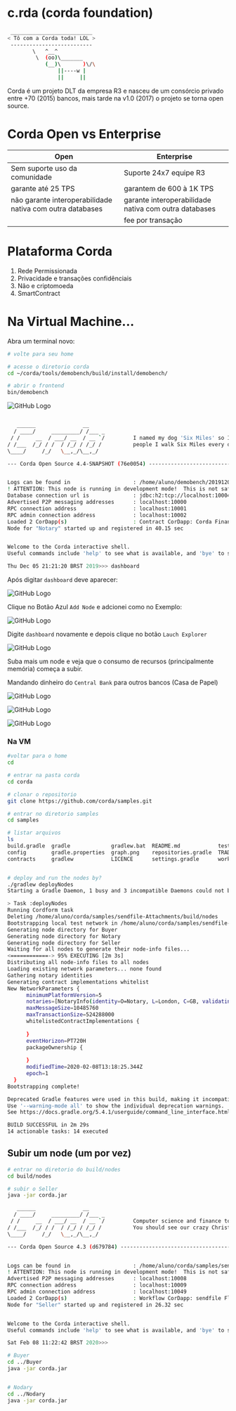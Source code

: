 # c.rda (corda foundation)

```bash
 __________________________
< Tô com a Corda toda! LOL >
 --------------------------
        \   ^__^
         \  (oo)\_______
            (__)\       )\/\
                ||----w |
                ||     ||
```

Corda é um projeto DLT da empresa R3 e nasceu de um consórcio privado entre +70 (2015) bancos, mais tarde na v1.0 (2017) o projeto se torna open source.

# Corda Open vs Enterprise 

|Open|Enterprise|
|---|---|
|Sem suporte uso da comunidade|Suporte 24x7 equipe R3|
|garante até 25 TPS|garantem de 600 à 1K TPS|
|não garante interoperabilidade nativa com outra databases|garante interoperabilidade nativa com outra databases|
||fee por transação|

# Plataforma Corda

1. Rede Permissionada 
2. Privacidade e transações confidênciais
3. Não e criptomoeda
4. SmartContract

# Na Virtual Machine...

Abra um terminal novo:

```bash
# volte para seu home

# acesse o diretorio corda
cd ~/corda/tools/demobench/build/install/demobench/

# abrir o frontend
bin/demobench
```

![GitHub Logo](fig01.png)


```bash

   ______               __
  / ____/     _________/ /___ _
 / /     __  / ___/ __  / __ `/         I named my dog 'Six Miles' so I can tell
/ /___  /_/ / /  / /_/ / /_/ /          people I walk Six Miles every day.
\____/     /_/   \__,_/\__,_/

--- Corda Open Source 4.4-SNAPSHOT (76e0054) -------------------------------------------------------------


Logs can be found in                    : /home/aluno/demobench/20191205211638/notary/logs
! ATTENTION: This node is running in development mode!  This is not safe for production deployment.
Database connection url is              : jdbc:h2:tcp://localhost:10004/node
Advertised P2P messaging addresses      : localhost:10000
RPC connection address                  : localhost:10001
RPC admin connection address            : localhost:10002
Loaded 2 CorDapp(s)                     : Contract CorDapp: Corda Finance Demo version 1 by vendor R3 with licence Open Source (Apache 2), Workflow CorDapp: Corda Finance Demo version 1 by vendor R3 with licence Open Source (Apache 2)
Node for "Notary" started up and registered in 40.15 sec


Welcome to the Corda interactive shell.
Useful commands include 'help' to see what is available, and 'bye' to shut down the node.

Thu Dec 05 21:21:20 BRST 2019>>> dashboard

```

Após digitar `dashboard` deve aparecer:

![GitHub Logo](fig02.png)

Clique no Botão Azul `Add Node` e adcionei como no Exemplo:

![GitHub Logo](fig03.png)

Digite `dashboard` novamente e depois clique no botão `Lauch Explorer`

![GitHub Logo](fig04.png)

Suba mais um node e veja que o consumo de recursos (principalmente memória) começa a subir.


Mandando dinheiro do `Central Bank` para outros bancos (Casa de Papel)

![GitHub Logo](fig05.png)

![GitHub Logo](fig06.png)

![GitHub Logo](fig07.png)


### Na VM

```bash
#voltar para o home
cd 

# entrar na pasta corda
cd corda

# clonar o repositorio 
git clone https://github.com/corda/samples.git

# entrar no diretorio samples
cd samples

# listar arquivos
ls 
build.gradle  gradle             gradlew.bat  README.md            test.zip
config        gradle.properties  graph.png    repositories.gradle  TRADEMARK
contracts     gradlew            LICENCE      settings.gradle      workflows


# deploy and run the nodes by?
./gradlew deployNodes
Starting a Gradle Daemon, 1 busy and 3 incompatible Daemons could not be reused, use --status for details

> Task :deployNodes
Running Cordform task
Deleting /home/aluno/corda/samples/sendfile-Attachments/build/nodes
Bootstrapping local test network in /home/aluno/corda/samples/sendfile-Attachments/build/nodes
Generating node directory for Buyer
Generating node directory for Notary
Generating node directory for Seller
Waiting for all nodes to generate their node-info files...
<============-> 95% EXECUTING [2m 3s]
Distributing all node-info files to all nodes
Loading existing network parameters... none found
Gathering notary identities
Generating contract implementations whitelist
New NetworkParameters {
      minimumPlatformVersion=5
      notaries=[NotaryInfo(identity=O=Notary, L=London, C=GB, validating=false)]
      maxMessageSize=10485760
      maxTransactionSize=524288000
      whitelistedContractImplementations {
        
      }
      eventHorizon=PT720H
      packageOwnership {
        
      }
      modifiedTime=2020-02-08T13:18:25.344Z
      epoch=1
  }
Bootstrapping complete!

Deprecated Gradle features were used in this build, making it incompatible with Gradle 6.0.
Use '--warning-mode all' to show the individual deprecation warnings.
See https://docs.gradle.org/5.4.1/userguide/command_line_interface.html#sec:command_line_warnings

BUILD SUCCESSFUL in 2m 29s
14 actionable tasks: 14 executed

```

## Subir um node (um por vez)

```bash
# entrar no diretorio do build/nodes
cd build/nodes

# subir o Seller
java -jar corda.jar 

   ______               __
  / ____/     _________/ /___ _
 / /     __  / ___/ __  / __ `/         Computer science and finance together.
/ /___  /_/ / /  / /_/ / /_/ /          You should see our crazy Christmas parties!
\____/     /_/   \__,_/\__,_/

--- Corda Open Source 4.3 (d679784) -------------------------------------------------------------


Logs can be found in                    : /home/aluno/corda/samples/sendfile-Attachments/build/nodes/Seller/logs
! ATTENTION: This node is running in development mode!  This is not safe for production deployment.
Advertised P2P messaging addresses      : localhost:10008
RPC connection address                  : localhost:10009
RPC admin connection address            : localhost:10049
Loaded 2 CorDapp(s)                     : Workflow CorDapp: sendfile Flows version 1 by vendor Corda Open Source with licence Apache License, Version 2.0, Contract CorDapp: sendfile Contract version 1 by vendor Corda Open Source with licence Apache License, Version 2.0
Node for "Seller" started up and registered in 26.32 sec


Welcome to the Corda interactive shell.
Useful commands include 'help' to see what is available, and 'bye' to shut down the node.

Sat Feb 08 11:22:42 BRST 2020>>>

# Buyer
cd ../Buyer
java -jar corda.jar 


# Nodary
cd ../Nodary
java -jar corda.jar 

```

